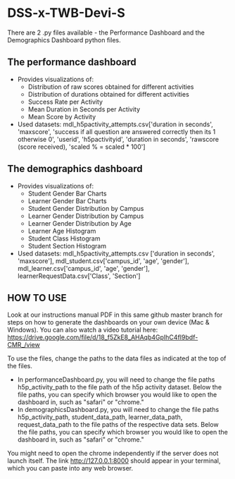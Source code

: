 # DSS-x-TWB-Devi-S

There are 2 .py files available - the Performance Dashboard and the Demographics Dashboard python files.

## The performance dashboard
- Provides visualizations of:
  - Distribution of raw scores obtained for different activities
  - Distribution of durations obtained for different activities
  - Success Rate per Activity
  - Mean Duration in Seconds per Activity
  - Mean Score by Activity
- Used datasets: mdl_h5pactivity_attempts.csv['duration in seconds', 'maxscore', 'success if all question are answered correctly then its 1 otherwise 0', 'userid', 'h5pactivityid', 'duration in seconds', 'rawscore (score received), 'scaled % = scaled * 100']

## The demographics dashboard 
- Provides visualizations of:
  - Student Gender Bar Charts
  - Learner Gender Bar Charts
  - Student Gender Distribution by Campus
  - Learner Gender Distribution by Campus
  - Learner Gender Distribution by Age
  - Learner Age Histogram
  - Student Class Histogram
  - Student Section Histogram
- Used datasets: mdl_h5pactivity_attempts.csv ['duration in seconds', 'maxscore'], mdl_student.csv['campus_id', 'age', 'gender'], mdl_learner.csv['campus_id', 'age', 'gender'], learnerRequestData.csv['Class', 'Section']

## HOW TO USE
Look at our instructions manual PDF in this same github master branch for steps on how to generate the dashboards on your own device (Mac & Windows). You can also watch a video tutorial here: https://drive.google.com/file/d/18_f5ZkE8_AHAqb4GpIhC4fI9bdf-CMR_/view

To use the files, change the paths to the data files as indicated at the top of the files.
- In performanceDashboard.py, you will need to change the file paths h5p_activity_path to the file path of the h5p activity dataset. Below the file paths, you can specify which browser you would like to open the dashboard in, such as "safari" or "chrome." 
- In demographicsDashboard.py, you will need to change the file paths h5p_activity_path, student_data_path, learner_data_path, request_data_path to the file paths of the respective data sets. Below the file paths, you can specify which browser you would like to open the dashboard in, such as "safari" or "chrome." 

You might need to open the chrome independently if the server does not launch itself. The link http://127.0.0.1:8000 should appear in your terminal, which you can paste into any web browser.
